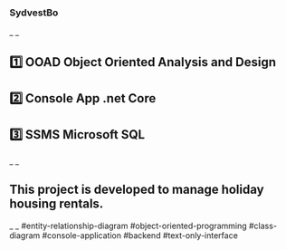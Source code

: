 ### SydvestBo
_
_
## 1️⃣ OOAD Object Oriented Analysis and Design
## 2️⃣ Console App .net Core 
## 3️⃣ SSMS Microsoft SQL 
_
_
## This project is developed to manage holiday housing rentals.
_
_
#entity-relationship-diagram #object-oriented-programming #class-diagram #console-application #backend #text-only-interface

